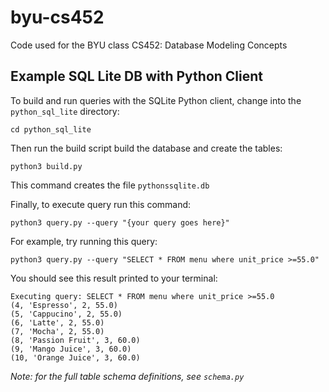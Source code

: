 # byu-cs452
Code used for the BYU class CS452: Database Modeling Concepts

## Example SQL Lite DB with Python Client

To build and run queries with the SQLite Python client, change into the `python_sql_lite` directory:

```
cd python_sql_lite
```
Then run the build script build the database and create the tables:
```
python3 build.py
```
This command creates the file `pythonssqlite.db`

Finally, to execute query run this command:
```
python3 query.py --query "{your query goes here}"
```
For example, try running this query:
```
python3 query.py --query "SELECT * FROM menu where unit_price >=55.0"
```
You should see this result printed to your terminal:
```
Executing query: SELECT * FROM menu where unit_price >=55.0
(4, 'Espresso', 2, 55.0)
(5, 'Cappucino', 2, 55.0)
(6, 'Latte', 2, 55.0)
(7, 'Mocha', 2, 55.0)
(8, 'Passion Fruit', 3, 60.0)
(9, 'Mango Juice', 3, 60.0)
(10, 'Orange Juice', 3, 60.0)
```

*Note: for the full table schema definitions, see `schema.py`*
